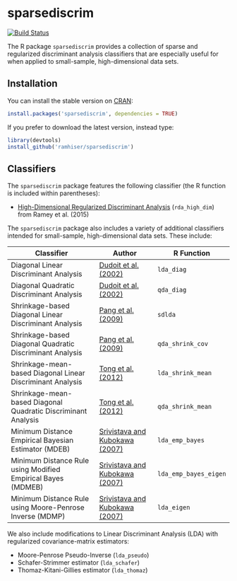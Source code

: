 # sparsediscrim

[![Build Status](https://travis-ci.org/ramhiser/sparsediscrim.svg?branch=master)](https://travis-ci.org/ramhiser/sparsediscrim)

The R package `sparsediscrim` provides a collection of sparse and regularized discriminant
analysis classifiers that are especially useful for when applied to
small-sample, high-dimensional data sets.

## Installation

You can install the stable version on [CRAN](https://cran.r-project.org/package=sparsediscrim):

```r
install.packages('sparsediscrim', dependencies = TRUE)
```

If you prefer to download the latest version, instead type:

```r
library(devtools)
install_github('ramhiser/sparsediscrim')
```

## Classifiers

The `sparsediscrim` package features the following classifier (the R function
is included within parentheses):

* [High-Dimensional Regularized Discriminant Analysis](https://arxiv.org/abs/1602.01182) (`rda_high_dim`) from Ramey et al. (2015)

The `sparsediscrim` package also includes a variety of additional classifiers
intended for small-sample, high-dimensional data sets. These include:

| Classifier                                                    | Author                                                                                             | R Function |
|---------------------------------------------------------------|----------------------------------------------------------------------------------------------------|------------|
| Diagonal Linear Discriminant Analysis                         | [Dudoit et al. (2002)](http://www.tandfonline.com/doi/abs/10.1198/016214502753479248)              | `lda_diag`     |
| Diagonal Quadratic Discriminant Analysis                      | [Dudoit et al. (2002)](http://www.tandfonline.com/doi/abs/10.1198/016214502753479248)              | `qda_diag`     |
| Shrinkage-based Diagonal Linear Discriminant Analysis         | [Pang et al. (2009)](http://onlinelibrary.wiley.com/doi/10.1111/j.1541-0420.2009.01200.x/abstract) | `sdlda`    |
| Shrinkage-based Diagonal Quadratic Discriminant Analysis      | [Pang et al. (2009)](http://onlinelibrary.wiley.com/doi/10.1111/j.1541-0420.2009.01200.x/abstract) | `qda_shrink_cov`    |
| Shrinkage-mean-based Diagonal Linear Discriminant Analysis    | [Tong et al. (2012)](http://bioinformatics.oxfordjournals.org/content/28/4/531.long)               | `lda_shrink_mean`   |
| Shrinkage-mean-based Diagonal Quadratic Discriminant Analysis | [Tong et al. (2012)](http://bioinformatics.oxfordjournals.org/content/28/4/531.long)               | `qda_shrink_mean`   |
| Minimum Distance Empirical Bayesian Estimator (MDEB)          | [Srivistava and Kubokawa (2007)](http://www.utstat.utoronto.ca/~srivasta/exp1.pdf)                 | `lda_emp_bayes`     |
| Minimum Distance Rule using Modified Empirical Bayes (MDMEB)  | [Srivistava and Kubokawa (2007)](http://www.utstat.utoronto.ca/~srivasta/exp1.pdf)                 | `lda_emp_bayes_eigen`    |
| Minimum Distance Rule using Moore-Penrose Inverse (MDMP)      | [Srivistava and Kubokawa (2007)](http://www.utstat.utoronto.ca/~srivasta/exp1.pdf)                 | `lda_eigen`     |

We also include modifications to Linear Discriminant Analysis (LDA) with
regularized covariance-matrix estimators:

* Moore-Penrose Pseudo-Inverse (`lda_pseudo`)
* Schafer-Strimmer estimator (`lda_schafer`)
* Thomaz-Kitani-Gillies estimator (`lda_thomaz`)
